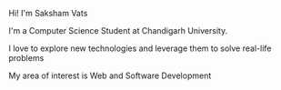 Hi! I'm Saksham Vats

I'm a Computer Science Student at Chandigarh University.

I love to explore new technologies and leverage them to solve real-life problems

My area of interest is Web and Software Development
